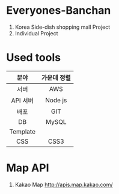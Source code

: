 # Everyones-Banchan
1. Korea Side-dish shopping mall Project
2. Individual Project

# Used tools
| 분야 | 가운데 정렬 |
|:--------:|:--------:|
| 서버 | AWS |
| API 서버 | Node js |
| 배포 | GIT |
| DB | MySQL |
| Template |  |
| CSS | CSS3 |

# Map API
1. Kakao Map http://apis.map.kakao.com/
